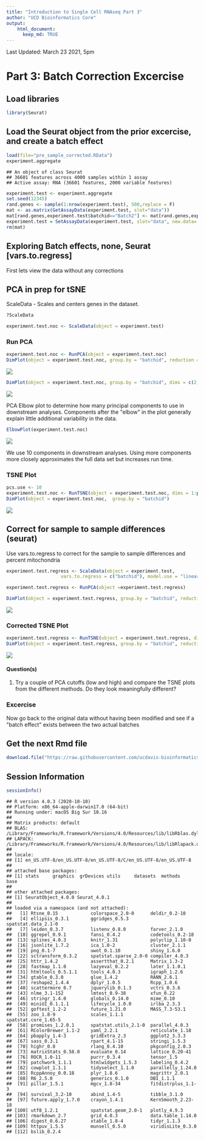 ```yaml
---
title: "Introduction to Single Cell RNAseq Part 3"
author: "UCD Bioinformatics Core"
output:
    html_document:
      keep_md: TRUE
---
```



Last Updated: March 23 2021, 5pm

# Part 3: Batch Correction Excercise


## Load libraries

```r
library(Seurat)
```

## Load the Seurat object from the prior excercise, and **create a batch effect**


```r
load(file="pre_sample_corrected.RData")
experiment.aggregate
```

```
## An object of class Seurat 
## 36601 features across 4000 samples within 1 assay 
## Active assay: RNA (36601 features, 2000 variable features)
```

```r
experiment.test <- experiment.aggregate
set.seed(12345)
rand.genes <- sample(1:nrow(experiment.test), 500,replace = F)
mat <- as.matrix(GetAssayData(experiment.test, slot="data"))
mat[rand.genes,experiment.test$batchid=="Batch2"] <- mat[rand.genes,experiment.test$batchid=="Batch2"] + 0.22
experiment.test = SetAssayData(experiment.test, slot="data", new.data= mat )
rm(mat)
```

## Exploring Batch effects, none, Seurat [vars.to.regress]

First lets view the data without any corrections

## PCA in prep for tSNE

ScaleData - Scales and centers genes in the dataset.

```r
?ScaleData
```



```r
experiment.test.noc <- ScaleData(object = experiment.test)
```

### Run PCA

```r
experiment.test.noc <- RunPCA(object = experiment.test.noc)
DimPlot(object = experiment.test.noc, group.by = "batchid", reduction = "pca")
```

<img src="scRNA_Workshop-PART3_files/figure-html/pca_none-1.png" style="display: block; margin: auto;" />

```r
DimPlot(object = experiment.test.noc, group.by = "batchid", dims = c(2,3), reduction = "pca")
```

<img src="scRNA_Workshop-PART3_files/figure-html/pca_none-2.png" style="display: block; margin: auto;" />

PCA Elbow plot to determine how many principal components to use in downstream analyses.  Components after the "elbow" in the plot generally explain little additional variability in the data.


```r
ElbowPlot(experiment.test.noc)
```

![](scRNA_Workshop-PART3_files/figure-html/pca_elbow-1.png)<!-- -->

We use 10 components in downstream analyses. Using more components more closely approximates the full data set but increases run time.

### TSNE Plot

```r
pcs.use <- 10
experiment.test.noc <- RunTSNE(object = experiment.test.noc, dims = 1:pcs.use)
DimPlot(object = experiment.test.noc,  group.by = "batchid")
```

<img src="scRNA_Workshop-PART3_files/figure-html/tsne-1.png" style="display: block; margin: auto;" />

## Correct for sample to sample differences (seurat)

Use vars.to.regress to correct for the sample to sample differences and percent mitochondria

```r
experiment.test.regress <- ScaleData(object = experiment.test,
                    vars.to.regress = c("batchid"), model.use = "linear")

experiment.test.regress <- RunPCA(object =experiment.test.regress)

DimPlot(object = experiment.test.regress, group.by = "batchid", reduction = "pca")
```

<img src="scRNA_Workshop-PART3_files/figure-html/scaledata_regress-1.png" style="display: block; margin: auto;" />

### Corrected TSNE Plot

```r
experiment.test.regress <- RunTSNE(object = experiment.test.regress, dims.use = 1:pcs.use)
DimPlot(object = experiment.test.regress, group.by = "batchid", reduction = "tsne")
```

<img src="scRNA_Workshop-PART3_files/figure-html/tsne_2-1.png" style="display: block; margin: auto;" />

#### Question(s)

1. Try a couple of PCA cutoffs (low and high) and compare the TSNE plots from the different methods.  Do they look meaningfully different?

### Excercise

Now go back to the original data without having been modified and see if a "batch effect" exists between the two actual batches

## Get the next Rmd file

```r
download.file("https://raw.githubusercontent.com/ucdavis-bioinformatics-training/2021-March-Single-Cell-RNA-Seq-Analysis/master/data_analysis/scRNA_Workshop-PART4.Rmd", "scRNA_Workshop-PART4.Rmd")
```

## Session Information

```r
sessionInfo()
```

```
## R version 4.0.3 (2020-10-10)
## Platform: x86_64-apple-darwin17.0 (64-bit)
## Running under: macOS Big Sur 10.16
## 
## Matrix products: default
## BLAS:   /Library/Frameworks/R.framework/Versions/4.0/Resources/lib/libRblas.dylib
## LAPACK: /Library/Frameworks/R.framework/Versions/4.0/Resources/lib/libRlapack.dylib
## 
## locale:
## [1] en_US.UTF-8/en_US.UTF-8/en_US.UTF-8/C/en_US.UTF-8/en_US.UTF-8
## 
## attached base packages:
## [1] stats     graphics  grDevices utils     datasets  methods   base     
## 
## other attached packages:
## [1] SeuratObject_4.0.0 Seurat_4.0.1      
## 
## loaded via a namespace (and not attached):
##   [1] Rtsne_0.15            colorspace_2.0-0      deldir_0.2-10        
##   [4] ellipsis_0.3.1        ggridges_0.5.3        spatstat.data_2.1-0  
##   [7] leiden_0.3.7          listenv_0.8.0         farver_2.1.0         
##  [10] ggrepel_0.9.1         fansi_0.4.2           codetools_0.2-18     
##  [13] splines_4.0.3         knitr_1.31            polyclip_1.10-0      
##  [16] jsonlite_1.7.2        ica_1.0-2             cluster_2.1.1        
##  [19] png_0.1-7             uwot_0.1.10           shiny_1.6.0          
##  [22] sctransform_0.3.2     spatstat.sparse_2.0-0 compiler_4.0.3       
##  [25] httr_1.4.2            assertthat_0.2.1      Matrix_1.3-2         
##  [28] fastmap_1.1.0         lazyeval_0.2.2        later_1.1.0.1        
##  [31] htmltools_0.5.1.1     tools_4.0.3           igraph_1.2.6         
##  [34] gtable_0.3.0          glue_1.4.2            RANN_2.6.1           
##  [37] reshape2_1.4.4        dplyr_1.0.5           Rcpp_1.0.6           
##  [40] scattermore_0.7       jquerylib_0.1.3       vctrs_0.3.6          
##  [43] nlme_3.1-152          lmtest_0.9-38         xfun_0.22            
##  [46] stringr_1.4.0         globals_0.14.0        mime_0.10            
##  [49] miniUI_0.1.1.1        lifecycle_1.0.0       irlba_2.3.3          
##  [52] goftest_1.2-2         future_1.21.0         MASS_7.3-53.1        
##  [55] zoo_1.8-9             scales_1.1.1          spatstat.core_1.65-5 
##  [58] promises_1.2.0.1      spatstat.utils_2.1-0  parallel_4.0.3       
##  [61] RColorBrewer_1.1-2    yaml_2.2.1            reticulate_1.18      
##  [64] pbapply_1.4-3         gridExtra_2.3         ggplot2_3.3.3        
##  [67] sass_0.3.1            rpart_4.1-15          stringi_1.5.3        
##  [70] highr_0.8             rlang_0.4.10          pkgconfig_2.0.3      
##  [73] matrixStats_0.58.0    evaluate_0.14         lattice_0.20-41      
##  [76] ROCR_1.0-11           purrr_0.3.4           tensor_1.5           
##  [79] patchwork_1.1.1       htmlwidgets_1.5.3     labeling_0.4.2       
##  [82] cowplot_1.1.1         tidyselect_1.1.0      parallelly_1.24.0    
##  [85] RcppAnnoy_0.0.18      plyr_1.8.6            magrittr_2.0.1       
##  [88] R6_2.5.0              generics_0.1.0        DBI_1.1.1            
##  [91] pillar_1.5.1          mgcv_1.8-34           fitdistrplus_1.1-3   
##  [94] survival_3.2-10       abind_1.4-5           tibble_3.1.0         
##  [97] future.apply_1.7.0    crayon_1.4.1          KernSmooth_2.23-18   
## [100] utf8_1.2.1            spatstat.geom_2.0-1   plotly_4.9.3         
## [103] rmarkdown_2.7         grid_4.0.3            data.table_1.14.0    
## [106] digest_0.6.27         xtable_1.8-4          tidyr_1.1.3          
## [109] httpuv_1.5.5          munsell_0.5.0         viridisLite_0.3.0    
## [112] bslib_0.2.4
```
